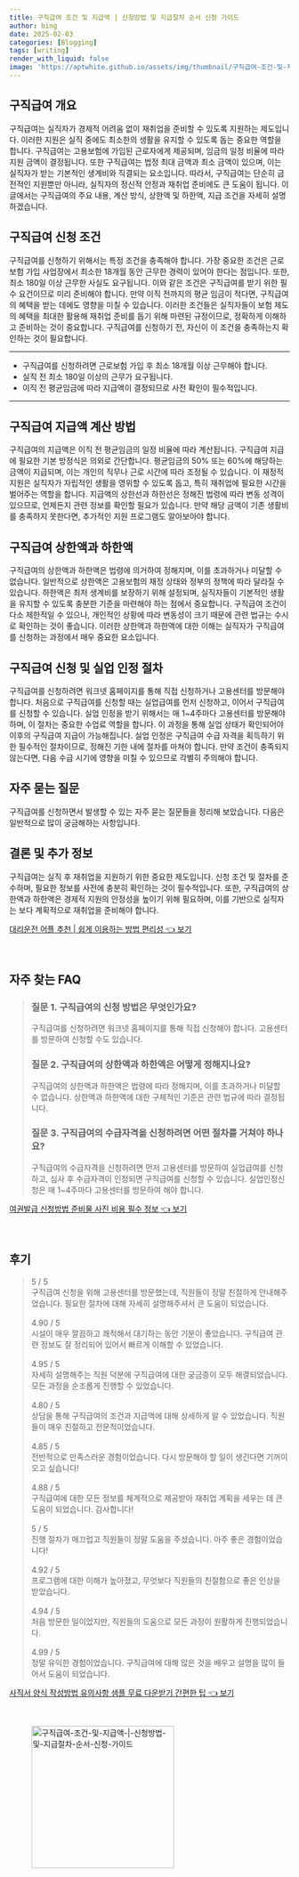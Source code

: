 ```yaml
---
title: 구직급여 조건 및 지급액 | 신청방법 및 지급절차 순서 신청 가이드
author: bing
date: 2025-02-03
categories: [Blogging]
tags: [writing]
render_with_liquid: false
image: 'https://aptwhite.github.io/assets/img/thumbnail/구직급여-조건-및-지급액-|-신청방법-및-지급절차-순서-신청-가이드.webp'
---
```



<h2 id='구직급여 개요'>구직급여 개요</h2>

<p>구직급여는 실직자가 경제적 어려움 없이 재취업을 준비할 수 있도록 지원하는 제도입니다. 이러한 지원은 실직 중에도 최소한의 생활을 유지할 수 있도록 돕는 중요한 역할을 합니다. 구직급여는 고용보험에 가입된 근로자에게 제공되며, 임금의 일정 비율에 따라 지원 금액이 결정됩니다. 또한 구직급여는 법정 최대 금액과 최소 금액이 있으며, 이는 실직자가 받는 기본적인 생계비와 직결되는 요소입니다. 따라서, 구직급여는 단순히 금전적인 지원뿐만 아니라, 실직자의 정신적 안정과 재취업 준비에도 큰 도움이 됩니다. 이 글에서는 구직급여의 주요 내용, 계산 방식, 상한액 및 하한액, 지급 조건을 자세히 설명하겠습니다.</p>

<h2 id='구직급여 신청 조건'>구직급여 신청 조건</h2>

<p>구직급여를 신청하기 위해서는 특정 조건을 충족해야 합니다. 가장 중요한 조건은 근로보험 가입 사업장에서 최소한 18개월 동안 근무한 경력이 있어야 한다는 점입니다. 또한, 최소 180일 이상 근무한 사실도 요구됩니다. 이와 같은 조건은 구직급여를 받기 위한 필수 요건이므로 미리 준비해야 합니다. 만약 이직 전까지의 평균 임금이 적다면, 구직급여의 혜택을 받는 데에도 영향을 미칠 수 있습니다. 이러한 조건들은 실직자들이 보험 제도의 혜택을 최대한 활용해 재취업 준비를 돕기 위해 마련된 규정이므로, 정확하게 이해하고 준비하는 것이 중요합니다. 구직급여를 신청하기 전, 자신이 이 조건을 충족하는지 확인하는 것이 필요합니다.</p>

<hr />

<ul>
    <li>구직급여를 신청하려면 근로보험 가입 후 최소 18개월 이상 근무해야 합니다.</li>
    <li>실직 전 최소 180일 이상의 근무가 요구됩니다.</li>
    <li>이직 전 평균임금에 따라 지급액이 결정되므로 사전 확인이 필수적입니다.</li>
</ul>

<hr />

<h2 id='구직급여 지급액 계산 방법'>구직급여 지급액 계산 방법</h2>

<p>구직급여의 지급액은 이직 전 평균임금의 일정 비율에 따라 계산됩니다. 구직급여 지급에 필요한 기본 방정식은 의외로 간단합니다. 평균임금의 50% 또는 60%에 해당하는 금액이 지급되며, 이는 개인의 직무나 근로 시간에 따라 조정될 수 있습니다. 이 재정적 지원은 실직자가 자립적인 생활을 영위할 수 있도록 돕고, 특히 재취업에 필요한 시간을 벌어주는 역할을 합니다. 지급액의 상한선과 하한선은 정해진 법령에 따라 변동 성격이 있으므로, 언제든지 관련 정보를 확인할 필요가 있습니다. 만약 해당 금액이 기존 생활비를 충족하지 못한다면, 추가적인 지원 프로그램도 알아보아야 합니다.</p>

<h2 id='구직급여 상한액과 하한액'>구직급여 상한액과 하한액</h2>

<p>구직급여의 상한액과 하한액은 법령에 의거하여 정해지며, 이를 초과하거나 미달할 수 없습니다. 일반적으로 상한액은 고용보험의 재정 상태와 정부의 정책에 따라 달라질 수 있습니다. 하한액은 최저 생계비를 보장하기 위해 설정되며, 실직자들이 기본적인 생활을 유지할 수 있도록 충분한 기준을 마련해야 하는 점에서 중요합니다. 구직급여 조건이 다소 제한적일 수 있으나, 개인적인 상황에 따라 변동성이 크기 때문에 관련 법규는 수시로 확인하는 것이 좋습니다. 이러한 상한액과 하한액에 대한 이해는 실직자가 구직급여를 신청하는 과정에서 매우 중요한 요소입니다.</p>

<h2 id='구직급여 신청 및 실업 인정 절차'>구직급여 신청 및 실업 인정 절차</h2>

<p>구직급여를 신청하려면 워크넷 홈페이지를 통해 직접 신청하거나 고용센터를 방문해야 합니다. 처음으로 구직급여를 신청할 때는 실업급여를 먼저 신청하고, 이어서 구직급여를 신청할 수 있습니다. 실업 인정을 받기 위해서는 매 1~4주마다 고용센터를 방문해야 하며, 이 절차는 중요한 수업료 역할을 합니다. 이 과정을 통해 실업 상태가 확인되어야 이후의 구직급여 지급이 가능해집니다. 실업 인정은 구직급여 수급 자격을 획득하기 위한 필수적인 절차이므로, 정해진 기한 내에 절차를 마쳐야 합니다. 만약 조건이 충족되지 않는다면, 다음 수급 시기에 영향을 미칠 수 있으므로 각별히 주의해야 합니다.</p>

<h2 id='자주 묻는 질문'>자주 묻는 질문</h2>

<p>구직급여를 신청하면서 발생할 수 있는 자주 묻는 질문들을 정리해 보았습니다. 다음은 일반적으로 많이 궁금해하는 사항입니다.</p>

<h2 id='결론 및 추가 정보'>결론 및 추가 정보</h2>

<p>구직급여는 실직 후 재취업을 지원하기 위한 중요한 제도입니다. 신청 조건 및 절차를 준수하며, 필요한 정보를 사전에 충분히 확인하는 것이 필수적입니다. 또한, 구직급여의 상한액과 하한액은 경제적 지원의 안정성을 높이기 위해 필요하며, 이를 기반으로 실직자는 보다 계획적으로 재취업을 준비해야 합니다.</p>


<p><a class="click-button" title="대리운전 어플 추천 | 쉽게 이용하는 방법 편리성" href="https://aptwhite.github.io/posts/%EB%8C%80%EB%A6%AC%EC%9A%B4%EC%A0%84-%EC%96%B4%ED%94%8C-%EC%B6%94%EC%B2%9C-%EC%89%BD%EA%B2%8C-%EC%9D%B4%EC%9A%A9%ED%95%98%EB%8A%94-%EB%B0%A9%EB%B2%95-%ED%8E%B8%EB%A6%AC%EC%84%B1/" rel="dofollow">대리운전 어플 추천 | 쉽게 이용하는 방법 편리성 👈 보기</a></p><br>
<h2 id='자주_찾는_FAQ'>자주 찾는 FAQ</h2>
<div itemscope="" itemtype="https://schema.org/FAQPage"> 
<blockquote> 
<div itemscope="" itemprop="mainEntity" itemtype="https://schema.org/Question"> 
<h3 itemprop="name">질문 1. 구직급여의 신청 방법은 무엇인가요?</h3> 
<div itemscope="" itemprop="acceptedAnswer" itemtype="https://schema.org/Answer"> 
<span itemprop="text"> 
<p>구직급여를 신청하려면 워크넷 홈페이지를 통해 직접 신청해야 합니다. 고용센터를 방문하여 신청할 수도 있습니다.</p> 
</span> 
</div> 
</div> 
<div itemscope="" itemprop="mainEntity" itemtype="https://schema.org/Question"> 
<h3 itemprop="name">질문 2. 구직급여의 상한액과 하한액은 어떻게 정해지나요?</h3> 
<div itemscope="" itemprop="acceptedAnswer" itemtype="https://schema.org/Answer"> 
<span itemprop="text"> 
<p>구직급여의 상한액과 하한액은 법령에 따라 정해지며, 이를 초과하거나 미달할 수 없습니다. 상한액과 하한액에 대한 구체적인 기준은 관련 법규에 따라 결정됩니다.</p> 
</span> 
</div> 
</div> 
<div itemscope="" itemprop="mainEntity" itemtype="https://schema.org/Question"> 
<h3 itemprop="name">질문 3. 구직급여의 수급자격을 신청하려면 어떤 절차를 거쳐야 하나요?</h3> 
<div itemscope="" itemprop="acceptedAnswer" itemtype="https://schema.org/Answer"> 
<span itemprop="text"> 
<p>구직급여의 수급자격을 신청하려면 먼저 고용센터를 방문하여 실업급여를 신청하고, 심사 후 수급자격이 인정되면 구직급여를 신청할 수 있습니다. 실업인정신청은 매 1~4주마다 고용센터를 방문하여 해야 합니다.</p> 
</span> 
</div> 
</div> 
</blockquote> 
</div>
<p><a class="click-button" title="여권발급 신청방법 준비물 사진 비용 필수 정보" href="https://aptwhite.github.io/posts/%EC%97%AC%EA%B6%8C%EB%B0%9C%EA%B8%89-%EC%8B%A0%EC%B2%AD%EB%B0%A9%EB%B2%95-%EC%A4%80%EB%B9%84%EB%AC%BC-%EC%82%AC%EC%A7%84-%EB%B9%84%EC%9A%A9-%ED%95%84%EC%88%98-%EC%A0%95%EB%B3%B4/" rel="dofollow">여권발급 신청방법 준비물 사진 비용 필수 정보 👈 보기</a></p><br>
<h2 id='후기'>후기</h2>
<div itemscope itemtype="https://schema.org/Product">
  <blockquote>
  <div itemprop="review" itemscope itemtype="https://schema.org/Review">
      <div itemprop="reviewRating" itemscope itemtype="https://schema.org/Rating"> <span itemprop="ratingValue">5</span> / <span itemprop="bestRating">5</span> </div>
      <span itemprop="reviewBody">구직급여 신청을 위해 고용센터를 방문했는데, 직원들이 정말 친절하게 안내해주었습니다. 필요한 절차에 대해 자세히 설명해주셔서 큰 도움이 되었습니다.</span>
  </div>
  <br>
  <div itemprop="review" itemscope itemtype="https://schema.org/Review">
      <div itemprop="reviewRating" itemscope itemtype="https://schema.org/Rating"> <span itemprop="ratingValue">4.90</span> / <span itemprop="bestRating">5</span> </div>
      <span itemprop="reviewBody">시설이 매우 깔끔하고 쾌적해서 대기하는 동안 기분이 좋았습니다. 구직급여 관련 정보도 잘 정리되어 있어서 빠르게 이해할 수 있었습니다.</span>
  </div>
  <br>
  <div itemprop="review" itemscope itemtype="https://schema.org/Review">
      <div itemprop="reviewRating" itemscope itemtype="https://schema.org/Rating"> <span itemprop="ratingValue">4.95</span> / <span itemprop="bestRating">5</span> </div>
      <span itemprop="reviewBody">자세히 설명해주는 직원 덕분에 구직급여에 대한 궁금증이 모두 해결되었습니다. 모든 과정을 순조롭게 진행할 수 있었습니다.</span>
  </div>
  <br>
  <div itemprop="review" itemscope itemtype="https://schema.org/Review">
      <div itemprop="reviewRating" itemscope itemtype="https://schema.org/Rating"> <span itemprop="ratingValue">4.80</span> / <span itemprop="bestRating">5</span> </div>
      <span itemprop="reviewBody">상담을 통해 구직급여의 조건과 지급액에 대해 상세하게 알 수 있었습니다. 직원들이 매우 친절하고 전문적이었습니다.</span>
  </div>
  <br>
  <div itemprop="review" itemscope itemtype="https://schema.org/Review">
      <div itemprop="reviewRating" itemscope itemtype="https://schema.org/Rating"> <span itemprop="ratingValue">4.85</span> / <span itemprop="bestRating">5</span> </div>
      <span itemprop="reviewBody">전반적으로 만족스러운 경험이었습니다. 다시 방문해야 할 일이 생긴다면 기꺼이 오고 싶습니다!</span>
  </div>
  <br>
  <div itemprop="review" itemscope itemtype="https://schema.org/Review">
      <div itemprop="reviewRating" itemscope itemtype="https://schema.org/Rating"> <span itemprop="ratingValue">4.88</span> / <span itemprop="bestRating">5</span> </div>
      <span itemprop="reviewBody">구직급여에 대한 모든 정보를 체계적으로 제공받아 재취업 계획을 세우는 데 큰 도움이 되었습니다. 감사합니다!</span>
  </div>
  <br>
  <div itemprop="review" itemscope itemtype="https://schema.org/Review">
      <div itemprop="reviewRating" itemscope itemtype="https://schema.org/Rating"> <span itemprop="ratingValue">5</span> / <span itemprop="bestRating">5</span> </div>
      <span itemprop="reviewBody">진행 절차가 매끄럽고 직원들이 정말 도움을 주셨습니다. 아주 좋은 경험이었습니다!</span>
  </div>
  <br>
  <div itemprop="review" itemscope itemtype="https://schema.org/Review">
      <div itemprop="reviewRating" itemscope itemtype="https://schema.org/Rating"> <span itemprop="ratingValue">4.92</span> / <span itemprop="bestRating">5</span> </div>
      <span itemprop="reviewBody">프로그램에 대한 이해가 높아졌고, 무엇보다 직원들의 친절함으로 좋은 인상을 받았습니다.</span>
  </div>
  <br>
  <div itemprop="review" itemscope itemtype="https://schema.org/Review">
      <div itemprop="reviewRating" itemscope itemtype="https://schema.org/Rating"> <span itemprop="ratingValue">4.94</span> / <span itemprop="bestRating">5</span> </div>
      <span itemprop="reviewBody">처음 방문한 일이었지만, 직원들의 도움으로 모든 과정이 원활하게 진행되었습니다.</span>
  </div>
  <br>
  <div itemprop="review" itemscope itemtype="https://schema.org/Review">
      <div itemprop="reviewRating" itemscope itemtype="https://schema.org/Rating"> <span itemprop="ratingValue">4.99</span> / <span itemprop="bestRating">5</span> </div>
      <span itemprop="reviewBody">정말 유익한 경험이었습니다. 구직급여에 대해 많은 것을 배우고 설명을 많이 들어서 도움이 되었습니다.</span>
  </div>
  </blockquote>
</div>
<p><a class="click-button" title="사직서 양식 작성방법 유의사항 샘플 무료 다운받기 간편한 팁" href="https://aptwhite.github.io/posts/%EC%82%AC%EC%A7%81%EC%84%9C-%EC%96%91%EC%8B%9D-%EC%9E%91%EC%84%B1%EB%B0%A9%EB%B2%95-%EC%9C%A0%EC%9D%98%EC%82%AC%ED%95%AD-%EC%83%98%ED%94%8C-%EB%AC%B4%EB%A3%8C-%EB%8B%A4%EC%9A%B4%EB%B0%9B%EA%B8%B0-%EA%B0%84%ED%8E%B8%ED%95%9C-%ED%8C%81/" rel="dofollow">사직서 양식 작성방법 유의사항 샘플 무료 다운받기 간편한 팁 👈 보기</a></p><br>
<figure class="image"><img src="https://aptwhite.github.io/assets/img/thumbnail/구직급여-조건-및-지급액-|-신청방법-및-지급절차-순서-신청-가이드.webp" alt="구직급여-조건-및-지급액-|-신청방법-및-지급절차-순서-신청-가이드" width="256" height="256"></figure>